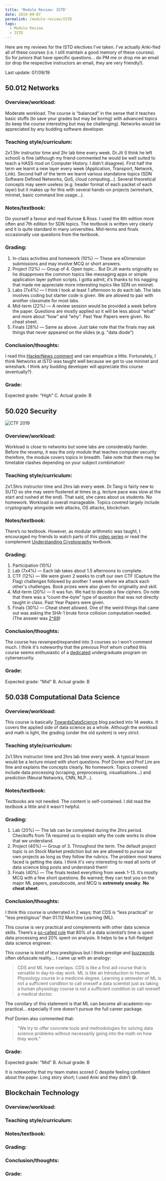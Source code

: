 ```yaml
---
title: 'Module Review: ISTD'
date: 2019-09-07
permalink: /module-review/ISTD
tags:
  - Module Review
  - ISTD
---
```


Here are my reviews for the ISTD electives I've taken. I've actually Anki-fied all of these courses (i.e. I still maintain a good memory of these courses). So for juniors that have specific questions... do PM me or drop me an email (or drop the respective instructors an email, they are very friendly!). 

Last update: 07/09/19

50.012 Networks
------

### Overview/workload:
Moderate workload. The course is “balanced” in the sense that it teaches basic stuffs (to save your grades but may be boring) with advanced topics (to keep the course interesting but may be challenging). Networks would be appreciated by any budding software developer.

### Teaching style/curriculum:
2x1.5hr instructor time and 2hr lab time every week. Dr.Jit (I think he left school) is fine (although my friend commented he would be well suited to teach a HASS mod on Computer History. I didn’t disagree). First half the term we learnt a new layer every week (Application, Transport, Network, Link). Second half of the term we learnt various standalone topics (SDN Software Defined Networks, QoS, cloud computing…). Several theoretical concepts may seem useless (e.g. header format of each packet of each layer) but it makes up for this with several hands-on projects (wireshark, mininet, basic command line usage…). 

### Notes/textbook:
Do yourself a favour and read Kurose & Ross. I used the 6th edition more often and 7th edition for SDN topics. The textbook is written very clearly and it is quite standard in many universities. Mid-terms and finals occasionally use questions from the textbook. 

### Grading:
1. In-class activities and homework (10%) — 
These are eDimension submissions and may involve MCQ or short answers. 
2. Project (12%) — 
Group of 4. Open topic… But Dr.Jit wants originality so he disapproves the common topics like messaging apps or simple application layer python scripts. I gotta admit, it’s thanks to his nagging that made me appreciate more interesting topics like SDN on mininet. 
3. Labs (7x4%) — 
I think I took at least 1 afternoon to do each lab. The labs involves coding but starter code is given. We are allowed to pair with another classmate for most labs.
4. Mid-term (22%) — 
A review session would be provided a week before the paper. Questions are mostly applied so it will be less about “what” and more about “how” and “why”. Past Year Papers were given. No cheat sheet.
5. Finals (28%) — 
Same as above. Just take note that the finals may ask things that never appeared on the slides (e.g. "data diode")

### Conclusion/thoughts:
I read this [HackerNews comment](https://news.ycombinator.com/item?id=18967387) and can empathize a little. Fortunately, I think Networks at ISTD was taught well because we get to use mininet and wireshark. I think any budding developer will appreciate this course (eventually?). 

### Grade:
Expected grade: “High” C. 
Actual grade: B

50.020 Security
------

![CTF 2019](/assets/images/security1.png)

### Overview/workload:
Workload is close to networks but some labs are considerably harder. Before the revamp, it was the only module that teaches computer security therefore, the module covers topics in breadth. Take note that there may be timetable clashes depending on your subject combination!

### Teaching style/curriculum:
2x1.5hrs instructor time and 2hrs lab every week. Dr.Tang is fairly new to SUTD so she may seem flustered at times (e.g. lecture pace was slow at the start and rushed at the end). That said, she cares about us students. No homework. Workload is overall manageable. Topics covered largely include cryptography alongside web attacks, OS attacks, blockchain.

### Notes/textbook:
There’s no textbook. However, as modular arithmetic was taught, I encouraged my friends to watch parts of this [video series](https://www.youtube.com/channel/UC1usFRN4LCMcfIV7UjHNuQg) or read the complement [Understanding Cryptography](http://www.crypto-textbook.com) textbook.

### Grading:
1. Participation (10%)
2. Lab (7x4%) —
Each lab takes about 1.5 afternoons to complete. 
3. CTF (12%) — We were given 2 weeks to craft our own CTF (Capture the Flag) challenges followed by another 1 week where we attack each other's challenges. Book prizes were also given for originality and skill. 
4. Mid-term (20%) —
It was fun. We had to decode a few ciphers. Do note that there was a “count-the-byte” type of question that was not directly taught in class. Past Year Papers were given.
5. Finals (30%) —
Cheat sheet allowed. One of the weird things that came out was asking the SHA-1 brute force collision computation needed. (The answer was [2^69](https://techcrunch.com/2017/02/23/security-researchers-announce-first-practical-sha-1-collision-attack/))

### Conclusion/thoughts:
The course has revamped/expanded into 3 courses so I won’t comment much. I think it's noteworthy that the previous Prof whom crafted this course seems enthusiastic of a [dedicated](https://tippenhauer.de/joining-cispa-in-august/) undergraduate program on cybersecurity. 

### Grade:
Expected grade: "Mid" B.
Actual grade: B

50.038 Computational Data Science
------

### Overview/workload:
This course is basically [TowardsDataScience](https://towardsdatascience.com) blog packed into 14 weeks. It covers the applied side of data science as a whole. Although the workload and math is light, the grading (under the old system) is very strict. 

### Teaching style/curriculum:
2x1.5hrs instructor time and 2hrs lab time every week. A typical lesson would be a lecture mixed with short questions. Prof Dorien and Prof Lim are fine and explains the concepts clearly. No homework. Topics covered include data processing (scraping, preprocessing, visualisations...) and prediction (Neural Networks, CNN, NLP...). 

### Notes/textbook:
Textbooks are not needed. The content is self-contained. I did read the textbook a little and it wasn't helpful.

### Grading:
1. Lab (20%) —
The lab can be completed during the 2hrs period. Checkoffs from TA required us to explain why the code works to show that we understand. 
2. Project (40%) —
Group of 3. Throughout the term. The default project topic is on Stock Market prediction but we are allowed to pursue our own projects as long as they follow the rubrics. The problem most teams faced is getting the data. I think it's very interesting to read all sorts of data science blog posts and understand them!
3. Finals (40%) —
The finals tested everything from week 1-13. It’s mostly MCQ with a few short questions. Be warned; they can test you on the major ML papers, pseudocode, and MCQ is **extremely sneaky**. __No cheat sheet__.

### Conclusion/thoughts:
I think this course is underrated in 2 ways; that CDS is “less practical” or “less prestigious” than 01.112 Machine Learning (ML). 

This course is very practical and complements with other data science skills. There’s a [so-called rule](https://www.ibm.com/cloud/blog/ibm-data-catalog-data-scientists-productivity) that 80% of a data scientist’s time is spent data processing and 20% spent on analysis. It helps to be a full-fledged data science engineer.

This course is kind of less presitgious but I think prestige and [buzzwords](https://www.youtube.com/watch?v=ORHFOnaEzPc&t=722s) often obfuscate reality... I came up with an analogy:
 > CDS and ML have overlaps. CDS is like a first aid course that is versatile in day-to-day work. ML is like an Introduction to Human Physiology course in a medicine degree. Learning a semester of ML is not a sufficient condition to call oneself a data scientist just as taking a human physiology course is not a sufficient condition to call oneself a medical doctor.

The corollary of this statement is that ML can become all-academic-no-practical... especially if one doesn't pursue the full career package. 

Prof Dorien also commented that: 
  > "We try to offer concrete tools and methodologies for solving data science problems without necessarily going into the math on how they work." 

### Grade:
Expected grade: "Mid" B. Actual grade: B


It is noteworthy that my team mates scored C despite feeling confident about the paper. Long story short; I used Anki and they didn’t :sweat_smile:. 

Blockchain Technology
------

### Overview/workload:

### Teaching style/curriculum:

### Notes/textbook:

### Grading:

### Conclusion/thoughts:

### Grade:
<!-- Expected grade: "High B"
Actual grade: A -->
